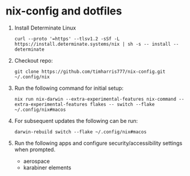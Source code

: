 # nix-config and dotfiles

1. Install Determinate Linux
    ```
    curl --proto '=https' --tlsv1.2 -sSf -L https://install.determinate.systems/nix | sh -s -- install --determinate
    ```
2. Checkout repo:
    ```
    git clone https://github.com/timharris777/nix-config.git ~/.config/nix
    ```
3. Run the following command for initial setup:
    ```
    nix run nix-darwin --extra-experimental-features nix-command --extra-experimental-features flakes -- switch --flake ~/.config/nix#macos
    ```
4. For subsequent updates the following can be run:
    ```
    darwin-rebuild switch --flake ~/.config/nix#macos
    ```

5. Run the following apps and configure security/accessibility settings when prompted.
    - aerospace
    - karabiner elements